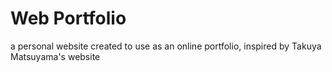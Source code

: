 # Web Portfolio

a personal website created to use as an online portfolio, inspired by Takuya Matsuyama's website 